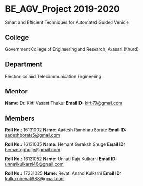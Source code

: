 # BE_AGV_Project 2019-2020
Smart and Efficient Techniques for Automated Guided Vehicle

## College
Government College of Engineering and Research, Avasari (Khurd)

## Department
Electronics and Telecommunication Engineering

## Mentor

**Name:** Dr. Kirti Vasant Thakur
**Email ID:** kirti79@gmail.com

## Members

**Roll No.**: 16131002 **Name:** Aadesh Rambhau Borate **Email ID:** aadeshborate5@gmail.com

**Roll No.:** 16131035 **Name:** Hemant Goraksh Ghuge **Email ID:** hemantgghuge@gmail.com

**Roll No.:** 16131052 **Name:** Unnati Raju Kulkarni **Email ID:** unnatikulkarni46@gmail.com

**Roll No.:** 17231025 **Name:** Revati Anand Kulkarni **Email ID:** kulkarnirevati988@gmail.com
